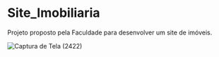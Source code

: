 # Site_Imobiliaria
Projeto proposto pela Faculdade para desenvolver um site de imóveis. 



![Captura de Tela (2422)](https://user-images.githubusercontent.com/100236711/163069328-c6a0bc63-02b6-41dd-add3-c8d73d8fdf85.png)
